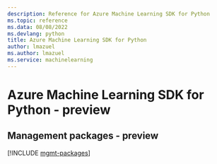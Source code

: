```yaml
---
description: Reference for Azure Machine Learning SDK for Python
ms.topic: reference
ms.data: 08/08/2022
ms.devlang: python
title: Azure Machine Learning SDK for Python
author: lmazuel
ms.author: lmazuel
ms.service: machinelearning
---
```

# Azure Machine Learning SDK for Python - preview

## Management packages - preview
[!INCLUDE [mgmt-packages](machine-learning-mgmt-index.md)]
